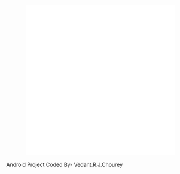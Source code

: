 <div align="center">
    <img src="./README/index.svg" width="400" height="400" alt="css-in-readme">
</div>



Android Project Coded By- Vedant.R.J.Chourey
